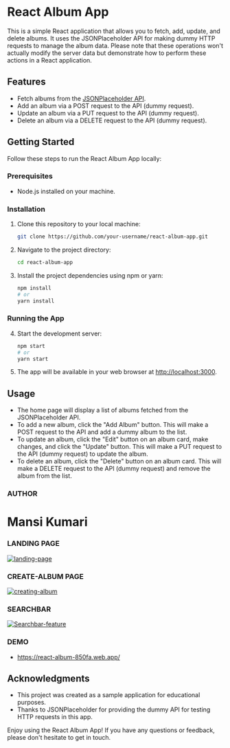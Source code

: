 # React Album App

This is a simple React application that allows you to fetch, add, update, and delete albums. It uses the JSONPlaceholder API for making dummy HTTP requests to manage the album data. Please note that these operations won't actually modify the server data but demonstrate how to perform these actions in a React application.

## Features

- Fetch albums from the [JSONPlaceholder API](https://jsonplaceholder.typicode.com/albums).
- Add an album via a POST request to the API (dummy request).
- Update an album via a PUT request to the API (dummy request).
- Delete an album via a DELETE request to the API (dummy request).

## Getting Started

Follow these steps to run the React Album App locally:

### Prerequisites

- Node.js installed on your machine.

### Installation

1. Clone this repository to your local machine:

   ```bash
   git clone https://github.com/your-username/react-album-app.git
   ```

2. Navigate to the project directory:

   ```bash
   cd react-album-app
   ```

3. Install the project dependencies using npm or yarn:

   ```bash
   npm install
   # or
   yarn install
   ```

### Running the App

4. Start the development server:

   ```bash
   npm start
   # or
   yarn start
   ```

5. The app will be available in your web browser at [http://localhost:3000](http://localhost:3000).

## Usage

- The home page will display a list of albums fetched from the JSONPlaceholder API.
- To add a new album, click the "Add Album" button. This will make a POST request to the API and add a dummy album to the list.
- To update an album, click the "Edit" button on an album card, make changes, and click the "Update" button. This will make a PUT request to the API (dummy request) to update the album.
- To delete an album, click the "Delete" button on an album card. This will make a DELETE request to the API (dummy request) and remove the album from the list.

### AUTHOR
# Mansi Kumari

### LANDING PAGE
<a href="https://react-album-850fa.web.app/"><img src="https://i.ibb.co/4YLBYps/landing-page.png" alt="landing-page"/></a>

### CREATE-ALBUM PAGE 
<a href="https://react-album-850fa.web.app/"><img src="https://i.ibb.co/DLN9jms/creating-album.png" alt="creating-album"/></a>
 
### SEARCHBAR 

<a href="https://react-album-850fa.web.app/"><img src="https://i.ibb.co/X5bKqVC/Searchbar-feature.png" alt="Searchbar-feature"/></a>

### DEMO

 - https://react-album-850fa.web.app/
 
## Acknowledgments

- This project was created as a sample application for educational purposes.
- Thanks to JSONPlaceholder for providing the dummy API for testing HTTP requests in this app.

Enjoy using the React Album App! If you have any questions or feedback, please don't hesitate to get in touch.